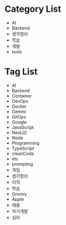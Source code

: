 # Category List

- AI
- Backend
- 생각정리
- 학습
- 개발
- tools

# Tag List

- AI
- Backend
- Container
- DevOps
- Docker
- Gemini
- GitOps
- Google
- JavaScript
- NestJS
- Node
- Programming
- TypeScript
- cleanCode
- etc
- prompting
- 게임
- 생각정리
- 이직
- 학습
- Groovy
- Apple
- 채용
- 자기개발
- 심리

